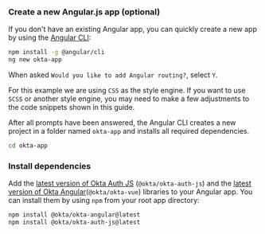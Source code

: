 ### Create a new Angular.js app (optional)

If you don't have an existing Angular app, you can quickly create a new app by using the [Angular CLI](https://angular.io/cli):

```bash
npm install -g @angular/cli
ng new okta-app
```

When asked `Would you like to add Angular routing?`, select `Y`.

For this example we are using `CSS` as the style engine. If you want to use `SCSS` or another style engine, you may need to make a few adjustments to the code snippets shown in this guide.

After all prompts have been answered, the Angular CLI creates a new project in a folder named `okta-app` and installs all required dependencies.

```bash
cd okta-app
```

### Install dependencies

Add the [latest version of Okta Auth JS](https://github.com/okta/okta-auth-js/releases) (`@okta/okta-auth-js`) and the [latest version of Okta Angular](https://github.com/okta/okta-angular/releases)(`@okta/okta-vue`) libraries to your Angular app. You can install them by using `npm` from your root app directory:

```bash
npm install @okta/okta-angular@latest
npm install @okta/okta-auth-js@latest
```
